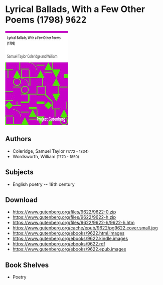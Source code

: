 # Lyrical Ballads, With a Few Other Poems (1798) <kbd>9622</kbd>

![](./cover.medium.jpg "")

## Authors


 - Coleridge, Samuel Taylor <small>(1772 - 1834)</small>
 - Wordsworth, William <small>(1770 - 1850)</small>

## Subjects


 - English poetry -- 18th century

## Download


 - https://www.gutenberg.org/files/9622/9622-0.zip
 - https://www.gutenberg.org/files/9622/9622-h.zip
 - https://www.gutenberg.org/files/9622/9622-h/9622-h.htm
 - https://www.gutenberg.org/cache/epub/9622/pg9622.cover.small.jpg
 - https://www.gutenberg.org/ebooks/9622.html.images
 - https://www.gutenberg.org/ebooks/9622.kindle.images
 - https://www.gutenberg.org/ebooks/9622.rdf
 - https://www.gutenberg.org/ebooks/9622.epub.images

## Book Shelves


 - Poetry
